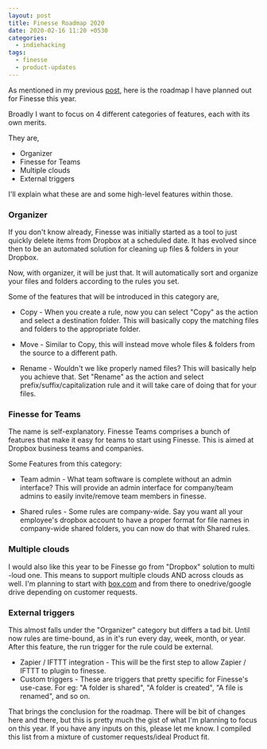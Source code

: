 ```yaml
---
layout: post
title: Finesse Roadmap 2020
date: 2020-02-16 11:20 +0530
categories:
  - indiehacking
tags:
  - finesse
  - product-updates
---
```


As mentioned in my previous [post](/indiehacking/2019/12/09/upcoming-finesse-design-revamp.html), here is the roadmap I have planned out for Finesse this year.

Broadly I want to focus on 4 different categories of features, each with its own merits.

<!-- more -->

They are,

* Organizer
* Finesse for Teams
* Multiple clouds
* External triggers

I'll explain what these are and some high-level features within those.

### Organizer

If you don't know already, Finesse was initially started as a tool to just quickly delete items from Dropbox at a scheduled date. It has evolved since then to be an automated solution for cleaning up files & folders in your Dropbox.

Now, with organizer, it will be just that. It will automatically sort and organize your files and folders according to the rules you set.

Some of the features that will be introduced in this category are,

* Copy - When you create a rule, now you can select "Copy" as the action and select a destination folder. This will basically copy the matching files and folders to the appropriate folder.

* Move - Similar to Copy, this will instead move whole files & folders from the source to a different path.

* Rename - Wouldn't we like properly named files? This will basically help you achieve that. Set "Rename" as the action and select prefix/suffix/capitalization rule and it will take care of doing that for your files.

### Finesse for Teams

The name is self-explanatory. Finesse Teams comprises a bunch of features that make it easy for teams to start using Finesse. This is aimed at Dropbox business teams and companies.

Some Features from this category:

* Team admin - What team software is complete without an admin interface? This will provide an admin interface for company/team admins to easily invite/remove team members in finesse.

* Shared rules - Some rules are company-wide. Say you want all your employee's dropbox account to have a proper format for file names in company-wide shared folders, you can now do that with Shared rules.

### Multiple clouds

I would also like this year to be Finesse go from "Dropbox" solution to multi -loud one. This means to support multiple clouds AND across clouds as well. I'm planning to start with [box.com](https://www.box.com/) and from there to onedrive/google drive depending on customer requests.

### External triggers

This almost falls under the "Organizer" category but differs a tad bit. Until now rules are time-bound, as in it's run every day, week, month, or year. After this feature, the run trigger for the rule could be external.

* Zapier / IFTTT integration - This will be the first step to allow Zapier / IFTTT to plugin to finesse.
* Custom triggers - These are triggers that pretty specific for Finesse's use-case. For eg: "A folder is shared", "A folder is created", "A file is renamed", and so on.

That brings the conclusion for the roadmap. There will be bit of changes here and there, but this is pretty much the gist of what I'm planning to focus on this year. If you have any inputs on this, please let me know. I compiled this list from a mixture of customer requests/ideal Product fit.


